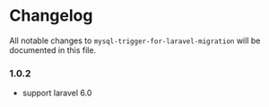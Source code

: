 # Changelog

All notable changes to `mysql-trigger-for-laravel-migration` will be documented in this file.

### 1.0.2
- support laravel 6.0
